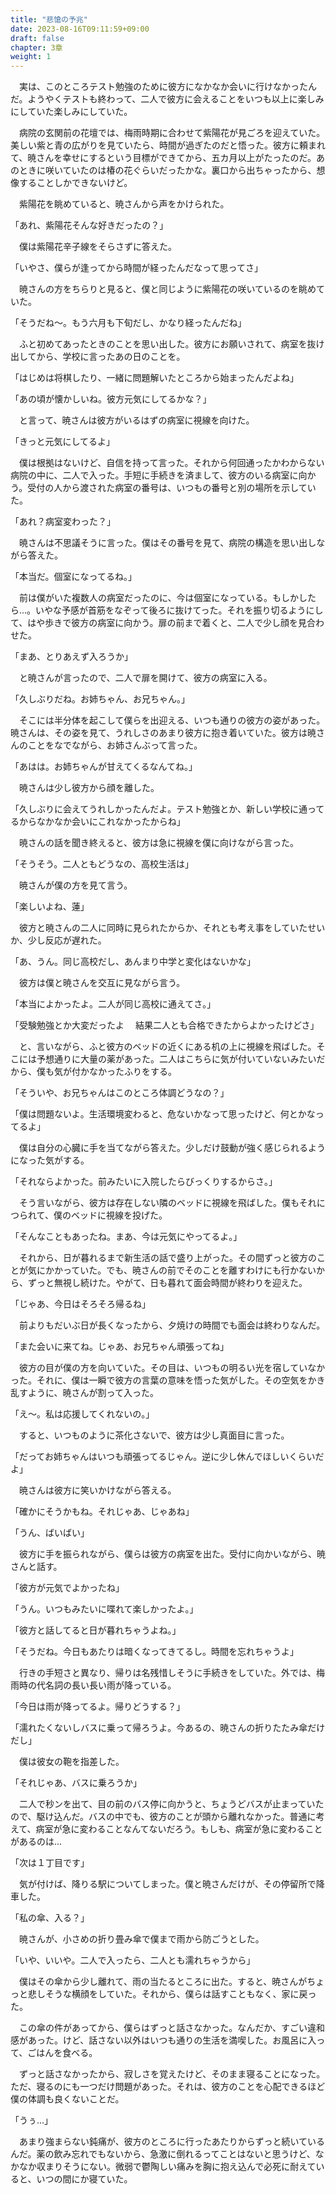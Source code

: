 ```yaml
---
title: "悲愴の予兆"
date: 2023-08-16T09:11:59+09:00
draft: false
chapter: 3章
weight: 1
---
```


　実は、このところテスト勉強のために彼方になかなか会いに行けなかったんだ。ようやくテストも終わって、二人で彼方に会えることをいつも以上に楽しみにしていた楽しみにしていた。

　病院の玄関前の花壇では、梅雨時期に合わせて紫陽花が見ごろを迎えていた。美しい紫と青の広がりを見ていたら、時間が過ぎたのだと悟った。彼方に頼まれて、暁さんを幸せにするという目標ができてから、五カ月以上がたったのだ。あのときに咲いていたのは椿の花ぐらいだったかな。裏口から出ちゃったから、想像することしかできないけど。

　紫陽花を眺めていると、暁さんから声をかけられた。

「あれ、紫陽花そんな好きだったの？」

　僕は紫陽花辛子線をそらさずに答えた。

「いやさ、僕らが逢ってから時間が経ったんだなって思ってさ」

　暁さんの方をちらりと見ると、僕と同じように紫陽花の咲いているのを眺めていた。

「そうだね～。もう六月も下旬だし、かなり経ったんだね」

　ふと初めてあったときのことを思い出した。彼方にお願いされて、病室を抜け出してから、学校に言ったあの日のことを。

「はじめは将棋したり、一緒に問題解いたところから始まったんだよね」

「あの頃が懐かしいね。彼方元気にしてるかな？」

　と言って、暁さんは彼方がいるはずの病室に視線を向けた。

「きっと元気にしてるよ」

　僕は根拠はないけど、自信を持って言った。それから何回通ったかわからない病院の中に、二人で入った。手短に手続きを済まして、彼方のいる病室に向かう。受付の人から渡された病室の番号は、いつもの番号と別の場所を示していた。

「あれ？病室変わった？」

　暁さんは不思議そうに言った。僕はその番号を見て、病院の構造を思い出しながら答えた。

「本当だ。個室になってるね。」

　前は僕がいた複数人の病室だったのに、今は個室になっている。もしかしたら...。いやな予感が首筋をなぞって後ろに抜けてった。それを振り切るようにして、はや歩きで彼方の病室に向かう。扉の前まで着くと、二人で少し顔を見合わせた。

「まあ、とりあえず入ろうか」

　と暁さんが言ったので、二人で扉を開けて、彼方の病室に入る。

「久しぶりだね。お姉ちゃん、お兄ちゃん。」

　そこには半分体を起こして僕らを出迎える、いつも通りの彼方の姿があった。暁さんは、その姿を見て、うれしさのあまり彼方に抱き着いていた。彼方は暁さんのことをなでながら、お姉さんぶって言った。

「あはは。お姉ちゃんが甘えてくるなんてね。」

　暁さんは少し彼方から顔を離した。

「久しぶりに会えてうれしかったんだよ。テスト勉強とか、新しい学校に通ってるからなかなか会いにこれなかったからね」

　暁さんの話を聞き終えると、彼方は急に視線を僕に向けながら言った。

「そうそう。二人ともどうなの、高校生活は」

　暁さんが僕の方を見て言う。

「楽しいよね、蓮」

　彼方と暁さんの二人に同時に見られたからか、それとも考え事をしていたせいか、少し反応が遅れた。

「あ、うん。同じ高校だし、あんまり中学と変化はないかな」

　彼方は僕と暁さんを交互に見ながら言う。

「本当によかったよ。二人が同じ高校に通えてさ。」

「受験勉強とか大変だったよ
　結果二人とも合格できたからよかったけどさ」

　と、言いながら、ふと彼方のベッドの近くにある机の上に視線を飛ばした。そこには予想通りに大量の薬があった。二人はこちらに気が付いていないみたいだから、僕も気が付かなかったふりをする。

「そういや、お兄ちゃんはこのところ体調どうなの？」

「僕は問題ないよ。生活環境変わると、危ないかなって思ったけど、何とかなってるよ」

　僕は自分の心臓に手を当てながら答えた。少しだけ鼓動が強く感じられるようになった気がする。

「それならよかった。前みたいに入院したらびっくりするからさ。」

　そう言いながら、彼方は存在しない隣のベッドに視線を飛ばした。僕もそれにつられて、僕のベッドに視線を投げた。

「そんなこともあったね。まあ、今は元気にやってるよ。」

　それから、日が暮れるまで新生活の話で盛り上がった。その間ずっと彼方のことが気にかかっていた。でも、暁さんの前でそのことを離すわけにも行かないから、ずっと無視し続けた。やがて、日も暮れて面会時間が終わりを迎えた。

「じゃあ、今日はそろそろ帰るね」

　前よりもだいぶ日が長くなったから、夕焼けの時間でも面会は終わりなんだ。

「また会いに来てね。じゃあ、お兄ちゃん頑張ってね」

　彼方の目が僕の方を向いていた。その目は、いつもの明るい光を宿していなかった。それに、僕は一瞬で彼方の言葉の意味を悟った気がした。その空気をかき乱すように、暁さんが割って入った。

「え～。私は応援してくれないの。」

　すると、いつものように茶化さないで、彼方は少し真面目に言った。

「だってお姉ちゃんはいつも頑張ってるじゃん。逆に少し休んでほしいくらいだよ」

　暁さんは彼方に笑いかけながら答える。

「確かにそうかもね。それじゃあ、じゃあね」

「うん、ばいばい」

　彼方に手を振られながら、僕らは彼方の病室を出た。受付に向かいながら、暁さんと話す。

「彼方が元気でよかったね」

「うん。いつもみたいに喋れて楽しかったよ。」

「彼方と話してると日が暮れちゃうよね。」

「そうだね。今日もあたりは暗くなってきてるし。時間を忘れちゃうよ」

　行きの手短さと異なり、帰りは名残惜しそうに手続きをしていた。外では、梅雨時の代名詞の長い長い雨が降っている。

「今日は雨が降ってるよ。帰りどうする？」

「濡れたくないしバスに乗って帰ろうよ。今あるの、暁さんの折りたたみ傘だけだし」

　僕は彼女の鞄を指差した。

「それじゃあ、バスに乗ろうか」

　二人で秒ンを出て、目の前のバス停に向かうと、ちょうどバスが止まっていたので、駆け込んだ。バスの中でも、彼方のことが頭から離れなかった。普通に考えて、病室が急に変わることなんてないだろう。もしも、病室が急に変わることがあるのは...

「次は１丁目です」

　気が付けば、降りる駅についてしまった。僕と暁さんだけが、その停留所で降車した。

「私の傘、入る？」

　暁さんが、小さめの折り畳み傘で僕まで雨から防ごうとした。

「いや、いいや。二人で入ったら、二人とも濡れちゃうから」

　僕はその傘から少し離れて、雨の当たるところに出た。すると、暁さんがちょっと悲しそうな横顔をしていた。それから、僕らは話すこともなく、家に戻った。

　この傘の件があってから、僕らはずっと話さなかった。なんだか、すごい違和感があった。けど、話さない以外はいつも通りの生活を満喫した。お風呂に入って、ごはんを食べる。

　ずっと話さなかったから、寂しさを覚えたけど、そのまま寝ることになった。ただ、寝るのにも一つだけ問題があった。それは、彼方のことを心配できるほど僕の体調も良くないことだ。

「うぅ...」

　あまり強まらない鈍痛が、彼方のところに行ったあたりからずっと続いているんだ。薬の飲み忘れでもないから、急激に倒れるってことはないと思うけど、なかなか収まりそうにない。微弱で鬱陶しい痛みを胸に抱え込んで必死に耐えていると、いつの間にか寝ていた。